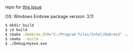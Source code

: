 repo for [this issue](https://github.com/embree/embree/issues/315)

OS: Windows
Embree package version: 3.11

```sh
$ mkdir build
$ cd build
$ cmake -Dembree_DIR="C:/Program Files/Intel/Embree3" ..
$ cmake --build .
$ ./Debug/myexe.exe
```
